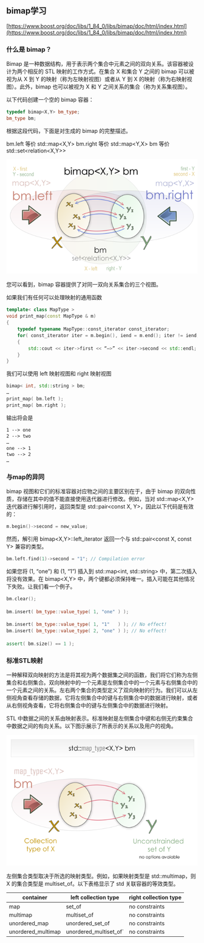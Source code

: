 ## bimap学习

[https://www.boost.org/doc/libs/1_84_0/libs/bimap/doc/html/index.html](https://www.boost.org/doc/libs/1_84_0/libs/bimap/doc/html/index.html)

### 什么是 bimap？

Bimap 是一种数据结构，用于表示两个集合中元素之间的双向关系。该容器被设计为两个相反的 STL 映射的工作方式。在集合 X 和集合 Y 之间的 bimap 可以被视为从 X 到 Y 的映射（称为左映射视图）或者从 Y 到 X 的映射（称为右映射视图）。此外，bimap 也可以被视为 X 和 Y 之间关系的集合（称为关系集视图）。

以下代码创建一个空的 bimap 容器：

```C++
typedef bimap<X,Y> bm_type;
bm_type bm;
```

根据这段代码，下面是对生成的 bimap 的完整描述。

bm.left 等价 std::map<X,Y>
bm.right 等价 std::map<Y,X>
bm 等价 std::set<relation<X,Y>>

![1709192894495](image/README/1709192894495.png)

您可以看到，bimap 容器提供了对同一双向关系集合的三个视图。

如果我们有任何可以处理映射的通用函数

```C++
template< class MapType >
void print_map(const MapType & m)
{
    typedef typename MapType::const_iterator const_iterator;
    for( const_iterator iter = m.begin(), iend = m.end(); iter != iend; ++iter )
    {
        std::cout << iter->first << “–>” << iter->second << std::endl;
    }
}
```

我们可以使用 left 映射视图和 right 映射视图

```C++
bimap< int, std::string > bm;
…
print_map( bm.left );
print_map( bm.right );
```

输出将会是

```
1 --> one
2 --> two
…
one --> 1
two --> 2
…
```

### 与map的异同

bimap 视图和它们的标准容器对应物之间的主要区别在于，由于 bimap 的双向性质，存储在其中的值不能直接使用迭代器进行修改。例如，当对 std::map<X,Y> 迭代器进行解引用时，返回类型是 std::pair<const X, Y>，因此以下代码是有效的：

```C++
m.begin()->second = new_value;
```

然而，解引用 bimap<X,Y>::left_iterator 返回一个与 std::pair<const X, const Y> 兼容的类型。

```C++
bm.left.find(1)->second = "1"; // Compilation error
```

如果您将 (1, “one”) 和 (1, “1”) 插入到 std::map<int, std::string> 中，第二次插入将没有效果。在 bimap<X,Y> 中，两个键都必须保持唯一。插入可能在其他情况下失败。让我们看一个例子。

```C++
bm.clear();

bm.insert( bm_type::value_type( 1, "one" ) );

bm.insert( bm_type::value_type( 1, "1"   ) ); // No effect!
bm.insert( bm_type::value_type( 2, "one" ) ); // No effect!

assert( bm.size() == 1 );
```


### 标准STL映射

一种解释双向映射的方法是将其视为两个数据集之间的函数，我们将它们称为左侧集合和右侧集合。双向映射中的一个元素是左侧集合中的一个元素与右侧集合中的一个元素之间的关系。左右两个集合的类型定义了双向映射的行为。我们可以从左侧视角查看存储的数据，它将左侧集合中的键与右侧集合中的数据进行映射，或者从右侧视角查看，它将右侧集合中的键与左侧集合中的数据进行映射。

STL 中数据之间的关系由映射表示。标准映射是左侧集合中键和右侧无约束集合中数据之间的有向关系。以下图示展示了所表示的关系以及用户的视角。

![1709207896259](image/README/1709207896259.png)

左侧集合类型取决于所选的映射类型。例如，如果映射类型是 std::multimap，则 X 的集合类型是 multiset_of。以下表格显示了 std 关联容器的等效类型。

| container          | left collection type   | right collection type |
| ------------------ | ---------------------- | --------------------- |
| map                | set_of                 | no constraints        |
| multimap           | multiset_of            | no constraints        |
| unordered_map      | unordered_set_of       | no constraints        |
| unordered_multimap | unordered_multiset_of` | no constraints        |
